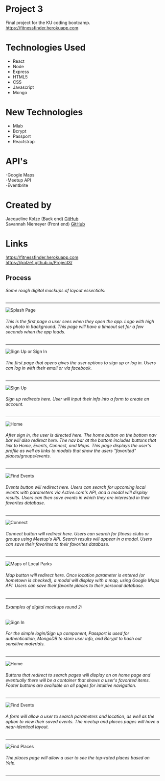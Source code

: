# Project 3

Final project for the KU coding bootcamp.<br>
https://fitnessfinder.herokuapp.com

# Technologies Used <br>

- React <br>
- Node <br>
- Express <br>
- HTML5 <br>
- CSS <br>
- Javascript <br>
- Mongo <br>


# New Technologies

- Mlab <br>
- Bcrypt<br>
- Passport<br>
- Reactstrap <br>

# API's
-Google Maps <br>
-Meetup API <br>
-Eventbrite <br>

# Created by

Jacqueline Kolze (Back end) [GitHub](https://github.com/Jkolze1) <br>
Savannah Niemeyer (Front end) [GitHub](https://github.com/sniemeyer1)

# Links

https://fitnessfinder.herokuapp.com <br>
https://jkolze1.github.io/Project3/

## Process

###### Some rough digital mockups of layout essentials:

---

![Splash Page](/public/assets/images/mockups/SplashPage.png 'Splash Page')

###### This is the first page a user sees when they open the app. Logo with high res photo in background. This page will have a timeout set for a few seconds when the app loads.

---

![Sign Up or Sign In](/public/assets/images/mockups/SignUpSignIn.png 'Sign Up or Sign In')

###### The first page that opens gives the user options to sign up or log in. Users can log in with their email or via facebook.

---

![Sign Up](/public/assets/images/mockups/SignUpPage.png 'Sign Up')

###### Sign up redirects here. User will input their info into a form to create an account.

---

![Home](/public/assets/images/mockups/Userhome.png 'User Home')

###### After sign in, the user is directed here. The home button on the bottom nav bar will also redirect here. The nav bar at the bottom includes buttons that link to Home, Events, Connect, and Maps. This page displays the user's profile as well as links to modals that show the users "favorited" places/groups/events.

---

![Find Events](/public/assets/images/mockups/FindEvents.png 'Find Events')

###### Events button will redirect here. Users can search for upcoming local events with parameters via Active.com's API, and a modal will display results. Users can then save events in which they are interested in their favorites database.

---

![Connect](/public/assets/images/mockups/Connect.png 'Connect')

###### Connect button will redirect here. Users can search for fitness clubs or groups using Meetup's API. Search results will appear in a modal. Users can save their favorites to their favorites database.

---

![Maps of Local Parks](/public/assets/images/mockups/Maps.png 'Maps')

###### Map button will redirect here. Once location parameter is entered (or hometown is checked), a modal will display with a map, using Google Maps API. Users can save their favorite places to their personal database.

---

###### Examples of digital mockups round 2:

![Sign In](/public/assets/images/mockups2/signin.png 'sign in')

###### For the simple login/Sign up component, Passport is used for authentication, MongoDB to store user info, and Bcrypt to hash out sensitive materials.

---

![Home](/public/assets/images/mockups2/home.png 'home')

###### Buttons that redirect to search pages will display on on home page and eventually there will be a container that shows a user's favorited items. Footer buttons are available on all pages for intuitive navigation.

---

![Find Events](/public/assets/images/mockups2/findevents.png 'find events')

###### A form will allow a user to search parameters and location, as well as the option to view their saved events. The meetup and places pages will have a near-identical layout.

---

![Find Places](/public/assets/images/mockups2/places.png 'places')

###### The places page will allow a user to see the top-rated places based on Yelp.

---
